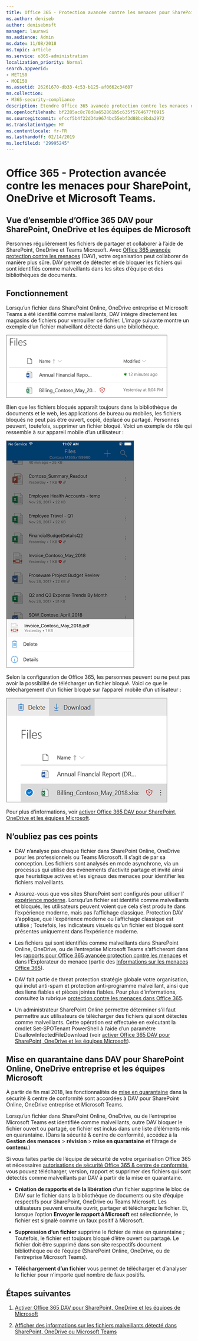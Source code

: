 ```yaml
---
title: Office 365 - Protection avancée contre les menaces pour SharePoint, OneDrive et Microsoft Teams.
ms.author: deniseb
author: denisebmsft
manager: laurawi
ms.audience: Admin
ms.date: 11/08/2018
ms.topic: article
ms.service: o365-administration
localization_priority: Normal
search.appverid:
- MET150
- MOE150
ms.assetid: 26261670-db33-4c53-b125-af0662c34607
ms.collection:
- M365-security-compliance
description: Étendre Office 365 avancée protection contre les menaces de fichiers dans SharePoint Online, OneDrive entreprise et Microsoft Teams pour permettre une collaboration plus sûre pour votre organisation.
ms.openlocfilehash: bf2285ac8c78d8a652861b5c635f5764677f0915
ms.sourcegitcommit: efccf5b4f22d34a9674bc55ebf3d88bc8bda2972
ms.translationtype: MT
ms.contentlocale: fr-FR
ms.lasthandoff: 02/14/2019
ms.locfileid: "29995245"
---
```

# <a name="office-365-atp-for-sharepoint-onedrive-and-microsoft-teams"></a>Office 365 - Protection avancée contre les menaces pour SharePoint, OneDrive et Microsoft Teams.

## <a name="overview-of-office-365-atp-for-sharepoint-onedrive-and-microsoft-teams"></a>Vue d’ensemble d’Office 365 DAV pour SharePoint, OneDrive et les équipes de Microsoft

Personnes régulièrement les fichiers de partager et collaborer à l’aide de SharePoint, OneDrive et Teams Microsoft. Avec [Office 365 avancée protection contre les menaces](office-365-atp.md) (DAV), votre organisation peut collaborer de manière plus sûre. DAV permet de détecter et de bloquer les fichiers qui sont identifiés comme malveillants dans les sites d’équipe et des bibliothèques de documents.  
  
## <a name="how-it-works"></a>Fonctionnement

Lorsqu’un fichier dans SharePoint Online, OneDrive entreprise et Microsoft Teams a été identifié comme malveillants, DAV intègre directement les magasins de fichiers pour verrouiller ce fichier. L’image suivante montre un exemple d’un fichier malveillant détecté dans une bibliothèque.
  
[![Fichiers OneDrive entreprise avec un détecté comme malveillants](media/2bba71cc-7ad1-4799-8b9d-d56f923db3a7.png)](https://support.office.com/article/01e902ad-a903-4e0f-b093-1e1ac0c37ad2)
  
Bien que les fichiers bloqués apparaît toujours dans la bibliothèque de documents et le web, les applications de bureau ou mobiles, les fichiers bloqués ne peut pas être ouvert, copié, déplacé ou partagé. Personnes peuvent, toutefois, supprimer un fichier bloqué. Voici un exemple de rôle qui ressemble à sur appareil mobile d’un utilisateur :
  
[![Suppression d’un fichier bloqué depuis OneDrive entreprise de l’application mobile OneDrive](media/cb1c1705-fd0a-45b8-9a26-c22503011d54.png)](https://support.office.com/article/01e902ad-a903-4e0f-b093-1e1ac0c37ad2)
  
Selon la configuration de Office 365, les personnes peuvent ou ne peut pas avoir la possibilité de télécharger un fichier bloqué. Voici ce que le téléchargement d’un fichier bloqué sur l’appareil mobile d’un utilisateur :
  
[![Téléchargement d’un fichier bloqué dans OneDrive entreprise](media/be288a82-bdd8-4371-93d8-1783db3b61bc.png)](https://support.office.com/article/01e902ad-a903-4e0f-b093-1e1ac0c37ad2)
  
Pour plus d’informations, voir [activer Office 365 DAV pour SharePoint, OneDrive et les équipes Microsoft](turn-on-atp-for-spo-odb-and-teams.md).
  
## <a name="keep-these-points-in-mind"></a>N’oubliez pas ces points

- DAV n’analyse pas chaque fichier dans SharePoint Online, OneDrive pour les professionnels ou Teams Microsoft. Il s’agit de par sa conception. Les fichiers sont analysés en mode asynchrone, via un processus qui utilise des événements d’activité partage et invité ainsi que heuristique actives et les signaux des menaces pour identifier les fichiers malveillants.

- Assurez-vous que vos sites SharePoint sont configurés pour utiliser l' [expérience moderne](https://docs.microsoft.com/sharepoint/guide-to-sharepoint-modern-experience). Lorsqu’un fichier est identifié comme malveillants et bloqués, les utilisateurs peuvent voient que cela s’est produite dans l’expérience moderne, mais pas l’affichage classique. Protection DAV s’applique, que l’expérience moderne ou l’affichage classique est utilisé ; Toutefois, les indicateurs visuels qu’un fichier est bloqué sont présentes uniquement dans l’expérience moderne.
    
- Les fichiers qui sont identifiés comme malveillants dans SharePoint Online, OneDrive, ou de l’entreprise Microsoft Teams s’afficheront dans les [rapports pour Office 365 avancée protection contre les menaces](view-reports-for-atp.md) et dans l’Explorateur de menace (partie des [Informations sur les menaces Office 365](office-365-ti.md)).
    
- DAV fait partie de threat protection stratégie globale votre organisation, qui inclut anti-spam et protection anti-programme malveillant, ainsi que des liens fiables et pièces jointes fiables. Pour plus d’informations, consultez la rubrique [protection contre les menaces dans Office 365](protect-against-threats.md).
    
- Un administrateur SharePoint Online permettre déterminer s’il faut permettre aux utilisateurs de télécharger des fichiers qui sont détectés comme malveillants. Cette opération est effectuée en exécutant la cmdlet Set-SPOTenant PowerShell à l’aide d’un paramètre DisallowInfectedFileDownload (voir [activer Office 365 DAV pour SharePoint, OneDrive et les équipes Microsoft](turn-on-atp-for-spo-odb-and-teams.md)).
    
## <a name="quarantine-in-atp-for-sharepoint-online-onedrive-for-business-and-microsoft-teams"></a>Mise en quarantaine dans DAV pour SharePoint Online, OneDrive entreprise et les équipes Microsoft

 À partir de fin mai 2018, les fonctionnalités de [mise en quarantaine](quarantine-email-messages.md) dans la sécurité &amp; centre de conformité sont accordées à DAV pour SharePoint Online, OneDrive entreprise et Microsoft Teams.
  
Lorsqu’un fichier dans SharePoint Online, OneDrive, ou de l’entreprise Microsoft Teams est identifiée comme malveillants, outre DAV bloquer le fichier ouvert ou partagé, ce fichier est inclus dans une liste d’éléments mis en quarantaine. (Dans la sécurité &amp; centre de conformité, accédez à la **Gestion des menaces** \> **révision** \> **mise en quarantaine** et filtrage de **contenu**.) 
  
Si vous faites partie de l’équipe de sécurité de votre organisation Office 365 et nécessaires [autorisations de sécurité Office 365 &amp; centre de conformité](permissions-in-the-security-and-compliance-center.md), vous pouvez télécharger, version, rapport et supprimer des fichiers qui sont détectés comme malveillants par DAV à partir de la mise en quarantaine.
  
- **Création de rapports et de la libération** d’un fichier supprime le bloc de DAV sur le fichier dans la bibliothèque de documents ou site d’équipe respectifs pour SharePoint, OneDrive ou Teams Microsoft. Les utilisateurs peuvent ensuite ouvrir, partager et téléchargez le fichier. Et, lorsque l’option **Envoyer le rapport à Microsoft** est sélectionnée, le fichier est signalé comme un faux positif à Microsoft. 
    
- **Suppression d’un fichier** supprime le fichier de mise en quarantaine ; Toutefois, le fichier est toujours bloqué d’être ouvert ou partagé. Le fichier doit être supprimé dans son site respectifs document bibliothèque ou de l’équipe (SharePoint Online, OneDrive, ou de l’entreprise Microsoft Teams). 
    
- **Téléchargement d’un fichier** vous permet de télécharger et d’analyser le fichier pour n’importe quel nombre de faux positifs. 
    
## <a name="next-steps"></a>Étapes suivantes

1. [Activer Office 365 DAV pour SharePoint, OneDrive et les équipes de Microsoft](turn-on-atp-for-spo-odb-and-teams.md)
    
2. [Afficher des informations sur les fichiers malveillants détecté dans SharePoint, OneDrive ou Microsoft Teams](malicious-files-detected-in-spo-odb-or-teams.md)
    
